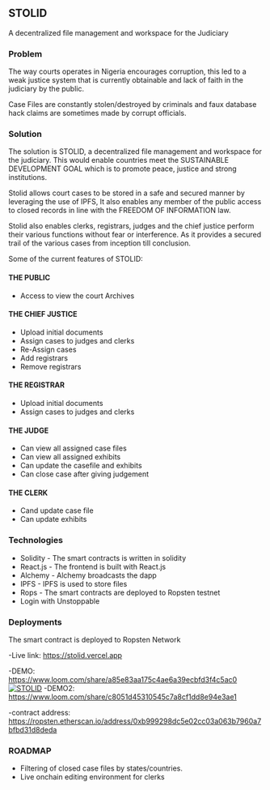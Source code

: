 ## STOLID

A decentralized file management and workspace for the Judiciary


### Problem

The  way courts operates in Nigeria encourages corruption, this led to a weak justice system that is currently obtainable and lack of faith in the judiciary by the public.

Case Files are constantly stolen/destroyed  by criminals and faux database hack claims are sometimes made by corrupt officials.


### Solution
The solution is STOLID, a decentralized file management and workspace for the judiciary. This would enable countries meet the SUSTAINABLE DEVELOPMENT GOAL which is to promote peace, justice and strong institutions.

Stolid allows court cases to be stored in a safe and secured manner by leveraging the use of IPFS, It also enables any member of the public access to closed records in line with the FREEDOM OF INFORMATION law. 

Stolid also enables clerks, registrars, judges and the chief justice perform their various functions without fear or interference. As it provides a secured trail of the various cases from inception till conclusion.



Some of the current features of STOLID:

#### THE PUBLIC
- Access to view the court Archives

#### THE CHIEF JUSTICE
- Upload initial documents
- Assign cases to judges and clerks
- Re-Assign cases
- Add registrars
- Remove registrars

#### THE REGISTRAR
- Upload initial documents
- Assign cases to judges and clerks

#### THE JUDGE
- Can view all assigned case files
- Can view all assigned exhibits
- Can update the casefile and exhibits
- Can close case after giving judgement

#### THE CLERK
- Cand update case file
- Can update exhibits

### Technologies

- Solidity - The smart contracts is written in solidity
- React.js - The frontend is built with React.js
- Alchemy - Alchemy broadcasts the dapp
- IPFS - IPFS is used to store files
- Rops - The smart contracts are deployed to Ropsten testnet 
- Login with Unstoppable

### Deployments

The smart contract is deployed to Ropsten  Network

-Live link: https://stolid.vercel.app

-DEMO: https://www.loom.com/share/a85e83aa175c4ae6a39ecbfd3f4c5ac0
[![STOLID](https://cdn.loom.com/sessions/thumbnails/c8051d45310545c7a8cf1dd8e94e3ae1-with-play.gif)](https://www.loom.com/share/a85e83aa175c4ae6a39ecbfd3f4c5ac0)
-DEMO2: https://www.loom.com/share/c8051d45310545c7a8cf1dd8e94e3ae1

-contract address: https://ropsten.etherscan.io/address/0xb999298dc5e02cc03a063b7960a7bfbd31d8deda


### ROADMAP
- Filtering of closed case files by states/countries.
- Live onchain editing environment for clerks







